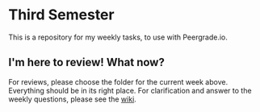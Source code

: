 # Third Semester

This is a repository for my weekly tasks, to use with Peergrade.io.

## I'm here to review! What now?
For reviews, please choose the folder for the current week above. Everything should be in its right place.
For clarification and answer to the weekly questions, please see the [wiki](https://github.com/Runi-VN/3rdsemester/wiki/).
